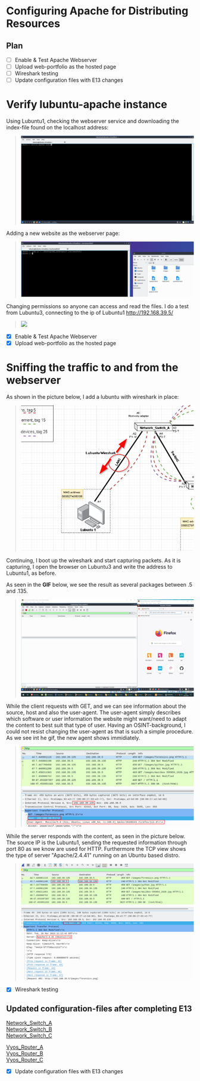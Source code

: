 # Configuring Apache for Distributing Resources

## Plan

- [ ] Enable & Test Apache Webserver
- [ ] Upload web-portfolio as the hosted page
- [ ] Wireshark testing
- [ ] Update configuration files with E13 changes

# Verify lubuntu-apache instance

Using Lubuntu1, checking the webserver service and downloading the index-file found on the localhost address:

>![](/documentation/E13/testinglocalhost.gif)

Adding a new website as the webserver page:

>![](/documentation/E13/copywebtech.png)

Changing permissions so anyone can access and read the files. I do a test from Lubuntu3, connecting to the ip of Lubuntu1 http://192.168.39.5/

>![](/documentation/E13/testingportfolio.gif)

- [x] Enable & Test Apache Webserver
- [x] Upload web-portfolio as the hosted page

# Sniffing the traffic to and from the webserver

As shown in the picture below, I add a lubuntu with wireshark in place:

>![](/documentation/E13/wiresharklocation.png)

Continuing, I boot up the wireshark and start capturing packets. As it is capturing, I open the browser on Lubuntu3 and write the address to Lubuntu1, as before.

As seen in the **GIF** below, we see the result as several packages between .5 and .135. 

>![](/documentation/E13/capturingpackets.gif)


While the client requests with GET, and we can see information about the source, host and also the user-agent. The user-agent simply describes which software or user information the website might want/need to adapt the content to best suit that type of user. Having an OSINT-background, I could not resist changing the user-agent as that is such a simple procedure. As we see int he gif, the new agent shows immidiately. 

>![](/documentation/E13/GET.png)

While the server responds with the content, as seen in the picture below. The source IP is the Lubuntu1, sending the requested information through port 80
 as we know are used for HTTP. Furthermore the TCP view shows the type of server "Apache/2.4.41" running on an Ubuntu based distro. 

>![](/documentation/E13/http.png)

- [x] Wireshark testing
## Updated configuration-files after completing E13

[Network_Switch_A](/documentation/E13/Config_files/E13-SwitchAu.cfg)\
[Network_Switch_B](/documentation/E13/Config_files/E13-SwitchBu.cfg)\
[Network_Switch_C](/documentation/E13/Config_files/E13-SwitchCu.cfg)

[Vyos_Router_A](/documentation/E13/Config_files/E13-RouterAu.cfg) \
[Vyos_Router_B](/documentation/E13/Config_files/E13-RouterBu.cfg) \
[Vyos_Router_C](/documentation/E13/Config_files/E13-RouterCu.cfg) 

- [x] Update configuration files with E13 changes

